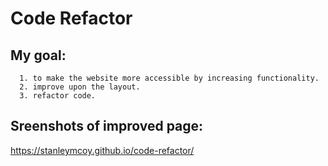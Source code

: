 # Code Refactor

## My goal:

      1. to make the website more accessible by increasing functionality.
      2. improve upon the layout.
      3. refactor code.

## Sreenshots of improved page:

 https://stanleymcoy.github.io/code-refactor/
